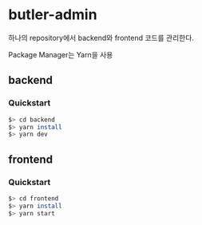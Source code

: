 # butler-admin

하나의 repository에서 backend와 frontend 코드를 관리한다.

Package Manager는 Yarn을 사용

## backend

### Quickstart
```bash
$> cd backend
$> yarn install
$> yarn dev
```

## frontend

### Quickstart
```bash
$> cd frontend
$> yarn install
$> yarn start
```
